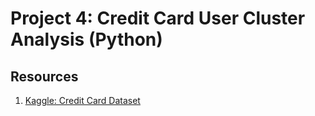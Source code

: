 # Project 4: Credit Card User Cluster Analysis (Python)

## Resources

1. [Kaggle: Credit Card Dataset](https://www.kaggle.com/arjunbhasin2013/ccdata)
